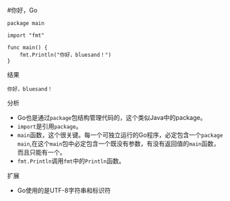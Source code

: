 #你好，Go

```
package main

import "fmt"

func main() {
	fmt.Println("你好，bluesand！")
}
```
结果  

```
你好，bluesand！
```

分析  
	
* Go也是通过`package`包结构管理代码的，这个类似Java中的package。
* `import`是引用`package`。
* `main`函数，这个很关键。每一个可独立运行的Go程序，必定包含一个`package main`,在这个`main`包中必定包含一个既没有参数，有没有返回值的`main`函数，而且只能有一个。
* `fmt.Println`调用`fmt`中的`Println`函数。


扩展  

* Go使用的是UTF-8字符串和标识符 